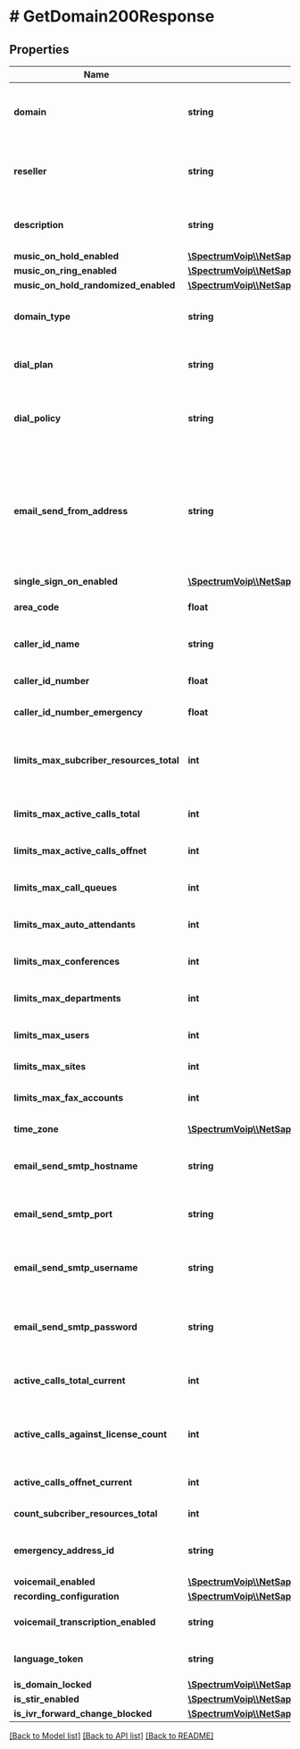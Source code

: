 # # GetDomain200Response

## Properties

Name | Type | Description | Notes
------------ | ------------- | ------------- | -------------
**domain** | **string** | This is the main organization name. This is used to link resource to its group/tenant/organization/enterprise. ~ and * can be used alone in special cases to mean My Domain (~) and All Domains (\\*). |
**reseller** | **string** | This is the reseller that owns this domain. Must be a valid resller name on creation. If Reseller level scope you can use \&quot;~\&quot; to set your own reseller on create, Super User&#39;s will need to set this to a valid Reseller. |
**description** | **string** | This is a description of the domain. This will be shown in many places to help show a more user friendly version of the domain to help identify it. |
**music_on_hold_enabled** | [**\SpectrumVoip\\\\NetSapiens\Model\YesNoString**](YesNoString.md) |  | [optional]
**music_on_ring_enabled** | [**\SpectrumVoip\\\\NetSapiens\Model\YesNoString**](YesNoString.md) |  | [optional]
**music_on_hold_randomized_enabled** | [**\SpectrumVoip\\\\NetSapiens\Model\YesNoString**](YesNoString.md) |  | [optional]
**domain_type** | **string** | Allows a special domain type to be set for specific use cases. Currently Residenital and Hospitality are options which will limit and effect the users expierence. | [optional]
**dial_plan** | **string** | This is the default dial plan that will be used for new users created in the domain. A dial plan is created by default on new domain creation with a name matching the domain. | [optional]
**dial_policy** | **string** | This is the default dial policy (permission) that will be used for new users added ot the domain. Generally these are system wide policies and will not need to create one per domain. | [optional]
**email_send_from_address** | **string** | This is the email source that will be used when sending out emails for this domain. This address should be configured properly through the email server so that emails are not blocked. In most cases this is recommended to be an address on the service providers or resellers hostname so DNS SPF records can be added on the hostname to prevent spam issues.  More info on SPF records available via https://www.cloudflare.com/learning/dns/dns-records/dns-spf-record/ | [optional]
**single_sign_on_enabled** | [**\SpectrumVoip\\\\NetSapiens\Model\YesNoString**](YesNoString.md) |  | [optional]
**area_code** | **float** | The default area code for the domain. This is used by default on 7 digit dials to extent the number to a valid 10 digit number. | [optional]
**caller_id_name** | **string** | This is the main caller id name for the user to be used for outbound calls outside of the domain. | [optional]
**caller_id_number** | **float** | This is the main caller id number for the user to be used for outbound calls outside of the domain. | [optional]
**caller_id_number_emergency** | **float** | This is the main caller id that will be used for emergency calls when placed by the user. | [optional]
**limits_max_subcriber_resources_total** | **int** | This is the maximum number of subscribers allowed for domain including the subscribers that would be created as part of resources like call queues and auto attendants. If looking to limit nornal users it would be better to use limits-max-users | [optional]
**limits_max_active_calls_total** | **int** | This is the limit for the number of active calls allowed in the domain simultaniously. Note: this will count and limit intra domain calls. | [optional]
**limits_max_active_calls_offnet** | **int** | This is the limit for the number of active calls allowed in the domain simultaniously that are connected to offnet or external numbers. | [optional]
**limits_max_call_queues** | **int** | This is the maximum number of call queues that would be allowed to be created in this domain. | [optional]
**limits_max_auto_attendants** | **int** | This is the maximum number of auto attendants that would be allowed to be created in this domain. | [optional]
**limits_max_conferences** | **int** | This is the maximum number of conference bridges that would be allowed to be created in this domain. | [optional]
**limits_max_departments** | **int** | This is the maximum number of departments that would be allowed to be created in this domain. | [optional]
**limits_max_users** | **int** | This is the maximum number of regular users that would be allowed to be created in this domain. | [optional]
**limits_max_sites** | **int** | This is the maximum number of sites that would be allowed to be created in this domain. | [optional]
**limits_max_fax_accounts** | **int** | This is the maximum number of fax accounts that would be allowed to be created in this domain. | [optional]
**time_zone** | [**\SpectrumVoip\\\\NetSapiens\Model\TimeZone**](TimeZone.md) | The timezone which the meeting was created with | [optional]
**email_send_smtp_hostname** | **string** | This is the SMTP server hostname. SMTP server configs are NOT required at domain level as they will inherit reseller or system level as needed. | [optional]
**email_send_smtp_port** | **string** | This is the SMTP port for sending emails. SMTP server configs are NOT required at domain level as they will inherit reseller or system level as needed. | [optional]
**email_send_smtp_username** | **string** | This is the username used in connecting to SMTP  server for sending email. SMTP server configs are NOT required at domain level as they will inherit reseller or system level as needed. | [optional]
**email_send_smtp_password** | **string** | This is the password used in connecting to SMTP  server for sending email. SMTP server configs are NOT required at domain level as they will inherit reseller or system level as needed. | [optional]
**active_calls_total_current** | **int** | This is the total active calls for the domain including on-net (intra domain) calls and calls across geo servers and calls linked to \&quot;guest\&quot; video sessions | [optional] [readonly]
**active_calls_against_license_count** | **int** | This is the total active calls for the domain including on-net (intra domain) calls but counted as the license would be enforced inlcuding ignoring geo call legs and guest video sessions. | [optional] [readonly]
**active_calls_offnet_current** | **int** | This is the total active calls for the domain only including calls that are connected to a remote (non intra domain) caller/calling party. | [optional] [readonly]
**count_subcriber_resources_total** | **int** | This is the total number of users plus all the system users as well for the entire domain. | [optional] [readonly]
**emergency_address_id** | **string** | Value will need to be an exact match to an address-id which links to a address for DLR (dynamic location routing) for emergency calling | [optional]
**voicemail_enabled** | [**\SpectrumVoip\\\\NetSapiens\Model\YesNoString**](YesNoString.md) |  | [optional]
**recording_configuration** | [**\SpectrumVoip\\\\NetSapiens\Model\RecordingConfiguration**](RecordingConfiguration.md) |  | [optional]
**voicemail_transcription_enabled** | **string** | Enable this setting and select a vendor if you wish to have voicemails transcripted after a voicemail is recorded. | [optional] [default to 'no']
**language_token** | **string** | This is the language that is set for the user to be used for portal viewing. | [optional] [default to 'en_US']
**is_domain_locked** | [**\SpectrumVoip\\\\NetSapiens\Model\YesNoString**](YesNoString.md) |  | [optional]
**is_stir_enabled** | [**\SpectrumVoip\\\\NetSapiens\Model\YesNoString**](YesNoString.md) |  | [optional]
**is_ivr_forward_change_blocked** | [**\SpectrumVoip\\\\NetSapiens\Model\YesNoString**](YesNoString.md) |  | [optional]

[[Back to Model list]](../../README.md#models) [[Back to API list]](../../README.md#endpoints) [[Back to README]](../../README.md)
